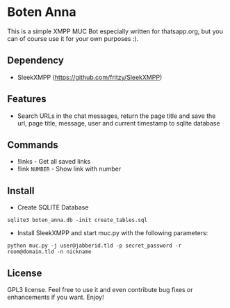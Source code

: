 Boten Anna
===

This is a simple XMPP MUC Bot especially written for thatsapp.org, but you can of course use it for your own purposes :).

Dependency
---
* SleekXMPP (https://github.com/fritzy/SleekXMPP)

Features
---
* Search URLs in the chat messages, return the page title and save the url, page title, message, user and current timestamp to sqlite database

Commands
---
* !links - Get all saved links
* !link `NUMBER` - Show link with number

Install
---
* Create SQLITE Database
````
sqlite3 boten_anna.db -init create_tables.sql
````
* Install SleekXMPP and start muc.py with the following parameters:
````
python muc.py -j user@jabberid.tld -p secret_password -r room@domain.tld -n nickname
````

License
---
GPL3 license.
Feel free to use it and even contribute bug fixes or enhancements if you want. Enjoy!
